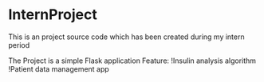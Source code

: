 # InternProject
 This is an project source code which has been created during my intern period 

 The Project is a simple Flask application
 Feature:
 !Insulin analysis algorithm
 !Patient data management app
